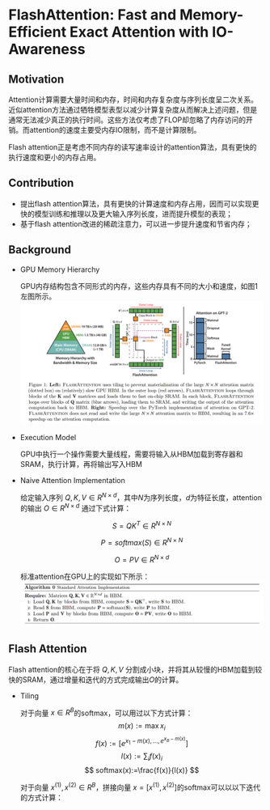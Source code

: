 # FlashAttention: Fast and Memory-Efficient Exact Attention with IO-Awareness

## Motivation
Attention计算需要大量时间和内存，时间和内存复杂度与序列长度呈二次关系。近似attention方法通过牺牲模型表型以减少计算复杂度从而解决上述问题，但是通常无法减少真正的执行时间。这些方法仅考虑了FLOP却忽略了内存访问的开销。而attention的速度主要受内存IO限制，而不是计算限制。

Flash attention正是考虑不同内存的读写速率设计的attention算法，具有更快的执行速度和更小的内存占用。

## Contribution
* 提出flash attention算法，具有更快的计算速度和内存占用，因而可以实现更快的模型训练和推理以及更大输入序列长度，进而提升模型的表现；
* 基于flash attention改进的稀疏注意力，可以进一步提升速度和节省内存；

## Background
* GPU Memory Hierarchy

    GPU内存结构包含不同形式的内存，这些内存具有不同的大小和速度，如图1左图所示。
    ![fig1](./assets/flashattention_fig1.png)

* Execution Model

    GPU中执行一个操作需要大量线程，需要将输入从HBM加载到寄存器和SRAM，执行计算，再将输出写入HBM

* Naive Attention Implementation

    给定输入序列 $Q,K,V\in R^{N\times d}$，其中$N$为序列长度，$d$为特征长度，attention的输出 $O\in R^{N \times d}$ 通过下式计算：
    
    $$S=QK^T\in R^{N\times N}$$
    
    $$P=softmax(S)\in R^{N\times N}$$
    
    $$O=PV\in R^{N\times d}$$

    标准attention在GPU上的实现如下所示：
    ![alg0](./assets/flashattention_alg0.png)

## Flash Attention

Flash attention的核心在于将 $Q,K,V$ 分割成小块，并将其从较慢的HBM加载到较快的SRAM，通过增量和迭代的方式完成输出$O$的计算。

* Tiling

    对于向量 $x\in R^B$的softmax，可以用过以下方式计算：
    $$ m(x):=\max x_i$$ 
    $$ f(x):=[e^{x_1-m(x), ... , e^{x_B-m(x)}}] $$
    $$ l(x):=\sum_i f(x)_i $$
    $$ softmax(x):=\frac{f(x)}{l(x)} $$

    对于向量 $x^{(1)},x^{(2)} \in R^B$，拼接向量 $x=[x^{(1)}, x^{(2)}]$的softmax可以以以下迭代的方式计算：

    